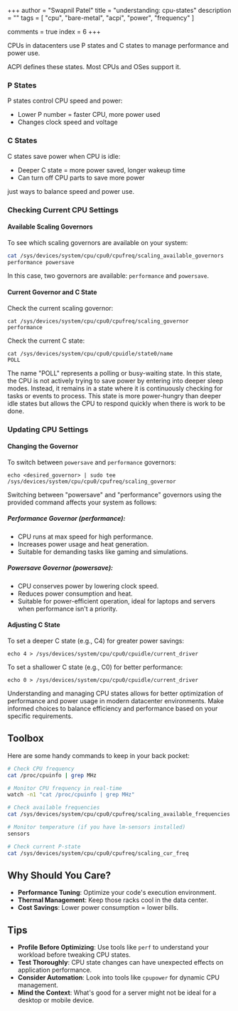 +++
author = "Swapnil Patel"
title = "understanding: cpu-states"
description = ""
tags = [
"cpu",
"bare-metal",
"acpi",
"power",
"frequency"
]

comments = true
index = 6
+++

CPUs in datacenters use P states and C states to manage performance and power use.

ACPI defines these states. Most CPUs and OSes support it.

### P States

P states control CPU speed and power:
- Lower P number = faster CPU, more power used
- Changes clock speed and voltage

### C States 

C states save power when CPU is idle:
- Deeper C state = more power saved, longer wakeup time
- Can turn off CPU parts to save more power

just ways to balance speed and power use.

### Checking Current CPU Settings

#### Available Scaling Governors

To see which scaling governors are available on your system:

```bash
cat /sys/devices/system/cpu/cpu0/cpufreq/scaling_available_governors
performance powersave
```

In this case, two governors are available: `performance` and `powersave`.

#### Current Governor and C State

Check the current scaling governor:
```
cat /sys/devices/system/cpu/cpu0/cpufreq/scaling_governor 
performance
```

Check the current C state:
```
cat /sys/devices/system/cpu/cpu0/cpuidle/state0/name 
POLL
```

The name "POLL" represents a polling or busy-waiting state. In this state, the CPU is not actively trying to save power by entering into deeper sleep modes. Instead, it remains in a state where it is continuously checking for tasks or events to process. This state is more power-hungry than deeper idle states but allows the CPU to respond quickly when there is work to be done.

### Updating CPU Settings

#### Changing the Governor

To switch between `powersave` and `performance` governors:

```
echo <desired_governor> | sudo tee /sys/devices/system/cpu/cpu0/cpufreq/scaling_governor
```

Switching between "powersave" and "performance" governors using the provided command affects your system as follows:

##### Performance Governor (performance):
- CPU runs at max speed for high performance.
- Increases power usage and heat generation.
- Suitable for demanding tasks like gaming and simulations.

##### Powersave Governor (powersave):
- CPU conserves power by lowering clock speed.
- Reduces power consumption and heat.
- Suitable for power-efficient operation, ideal for laptops and servers when performance isn't a priority.
#### Adjusting C State

To set a deeper C state (e.g., C4) for greater power savings:

```
echo 4 > /sys/devices/system/cpu/cpu0/cpuidle/current_driver
```

To set a shallower C state (e.g., C0) for better performance:
```
echo 0 > /sys/devices/system/cpu/cpu0/cpuidle/current_driver
```

Understanding and managing CPU states allows for better optimization of performance and power usage in modern datacenter environments. Make informed choices to balance efficiency and performance based on your specific requirements.

## Toolbox

Here are some handy commands to keep in your back pocket:

```bash
# Check CPU frequency
cat /proc/cpuinfo | grep MHz

# Monitor CPU frequency in real-time
watch -n1 "cat /proc/cpuinfo | grep MHz"

# Check available frequencies
cat /sys/devices/system/cpu/cpu0/cpufreq/scaling_available_frequencies

# Monitor temperature (if you have lm-sensors installed)
sensors

# Check current P-state
cat /sys/devices/system/cpu/cpu0/cpufreq/scaling_cur_freq
```

## Why Should You Care?

- **Performance Tuning**: Optimize your code's execution environment.
- **Thermal Management**: Keep those racks cool in the data center.
- **Cost Savings**: Lower power consumption = lower bills.
## Tips

- **Profile Before Optimizing**: Use tools like `perf` to understand your workload before tweaking CPU states.
- **Test Thoroughly**: CPU state changes can have unexpected effects on application performance.
- **Consider Automation**: Look into tools like `cpupower` for dynamic CPU management.
- **Mind the Context**: What's good for a server might not be ideal for a desktop or mobile device.

